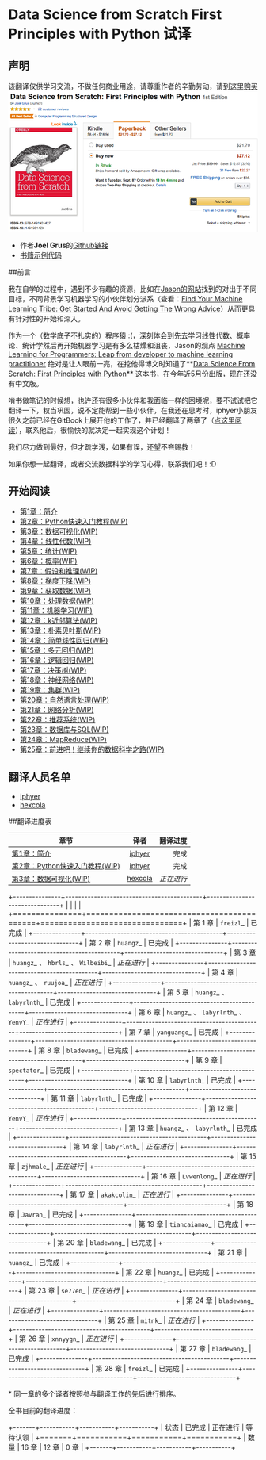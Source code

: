 # Data Science from Scratch First Principles with Python 试译

## 声明
该翻译仅供学习交流，不做任何商业用途，请尊重作者的辛勤劳动，请到这里[购买](http://www.amazon.com/Data-Science-Scratch-Principles-Python/dp/149190142X)
![buy](assets/images/buy.png)

* 作者**Joel Grus**的[Github链接](https://github.com/joelgrus)
* [书籍示例代码](https://github.com/joelgrus/data-science-from-scratch)

##前言

我在自学的过程中，遇到不少有趣的资源，比如在[Jason的网站](http://machinelearningmastery.com/)找到的对出于不同目标，不同背景学习机器学习的小伙伴划分派系（查看：[Find Your Machine Learning Tribe: Get Started And Avoid Getting The Wrong Advice](http://machinelearningmastery.com/machine-learning-tribe/)）从而更具有针对性的开始和深入。

作为一个（数学底子不扎实的）程序猿 :(，深刻体会到先去学习线性代数、概率论、统计学然后再开始机器学习是有多么枯燥和沮丧，Jason的观点 [Machine Learning for Programmers: Leap from developer to machine learning practitioner](http://machinelearningmastery.com/machine-learning-for-programmers/) 绝对是让人眼前一亮，在挖他得博文时知道了**[Data Science From Scratch: First Principles with Python](http://joelgrus.com/2015/04/26/data-science-from-scratch-first-principles-with-python/)** 这本书，在今年近5月份出版，现在还没有中文版。

啃书做笔记的时候想，也许还有很多小伙伴和我面临一样的困境呢，要不试试把它翻译一下，权当巩固，说不定能帮到一些小伙伴，在我还在思考时，iphyer小朋友很久之前已经在GitBook上展开他的工作了，并已经翻译了两章了（[点这里阅读](http://iphyer.gitbooks.io/data-science-from-scratch-with-python/content/index.html)），联系他后，很愉快的就决定一起实现这个计划！

我们尽力做到最好，但才疏学浅，如果有误，还望不吝赐教！

如果你想一起翻译，或者交流数据科学的学习心得，联系我们吧！:D

## 开始阅读
* [第1章：简介](chapters/Chapter_01_Introduction.md)
* [第2章：Python快速入门教程(WIP)](chapters/Chapter_02_A_Crash_Course_in_Python.md)
* [第3章：数据可视化(WIP)](chapters/Chapter_03_Visualizing_Data.md)
* [第4章：线性代数(WIP)](chapters/Chapter_04_Linear_Algebra.md)
* [第5章：统计(WIP)](chapters/Chapter_05_Statistics.md)
* [第6章：概率(WIP)](chapters/Chapter_06_Probability.md)
* [第7章：假设和推理(WIP)](chapters/Chapter_07_Hypothesis_and_Inference.md)
* [第8章：梯度下降(WIP)](chapters/Chapter_08_Gradient_Descent.md)
* [第9章：获取数据(WIP)](chapters/Chapter_09_Getting_Data.md)
* [第10章：处理数据(WIP)](chapters/Chapter_10_Working_with_Data.md)
* [第11章：机器学习(WIP)](chapters/Chapter_11_Machine_Learning.md)
* [第12章：k近邻算法(WIP)](chapters/Chapter_12_k_Nearest_Neighbors.md)
* [第13章：朴素贝叶斯(WIP)](chapters/Chapter_13_Naive_Bayes.md)
* [第14章：简单线性回归(WIP)](chapters/Chapter_14_Simple_Linear_Regression.md)
* [第15章：多元回归(WIP)](chapters/Chapter_15_Multiple_Regression.md)
* [第16章：逻辑回归(WIP)](chapters/Chapter_16_Logistic_Regression.md)
* [第17章：决策树(WIP)](chapters/Chapter_17_Decision_Trees.md)
* [第18章：神经网络(WIP)](chapters/Chapter_18_Neural_Networks.md)
* [第19章：集群(WIP)](chapters/Chapter_19_Clustering.md)
* [第20章：自然语言处理(WIP)](chapters/Chapter_20_Natural_Language_Processing.md)
* [第21章：网络分析(WIP)](chapters/Chapter_21_Network_Analysis.md)
* [第22章：推荐系统(WIP)](chapters/Chapter_22_Recommender_Systems)
* [第23章：数据库与SQL(WIP)](chapters/Chapter_23_Database_and_SQL.md)
* [第24章：MapReduce(WIP)](chapters/Chapter_24_MapReduce.md)
* [第25章：前进吧！继续你的数据科学之路(WIP)](chapters/Chapter_25_Go_Forth_and_Do_Data_Science.md)


## 翻译人员名单
* [iphyer](https://github.com/iphyer)
* [hexcola](https://github.com/hexcola)


##翻译进度表

| 章节        | 译者           | 翻译进度  |
| ------------- |:-------------:| -----:|
| [第1章：简介](chapters/Chapter_01_Introduction.md)      | [iphyer](https://github.com/iphyer) | 完成 |
| [第2章：Python快速入门教程(WIP)](chapters/Chapter_02_A_Crash_Course_in_Python.md)      | [iphyer](https://github.com/iphyer)      |  完成 |
| [第3章：数据可视化(WIP)](chapters/Chapter_03_Visualizing_Data.md) | [hexcola](https://github.com/hexcola)      |   *正在进行*  |


+---------------+-------------------------------------------+-------------------------------+
|       |                                       |                      |
+===============+===========================================+===============================+
| 第 1 章       | `freizl`_                                 | 已完成                        |
+---------------+-------------------------------------------+-------------------------------+
| 第 2 章       | `huangz`_                                 | 已完成                        |
+---------------+-------------------------------------------+-------------------------------+
| 第 3 章       | `huangz`_ 、 `hbrls`_ 、 `Wilbeibi`_      | *正在进行*                    |
+---------------+-------------------------------------------+-------------------------------+
| 第 4 章       | `huangz`_ 、 `ruujoa`_                    | *正在进行*                    |
+---------------+-------------------------------------------+-------------------------------+
| 第 5 章       | `huangz`_ 、 `labyrlnth`_                 | 已完成                        |
+---------------+-------------------------------------------+-------------------------------+
| 第 6 章       | `huangz`_ 、 `labyrlnth`_ 、 `YenvY`_     | *正在进行*                    |
+---------------+-------------------------------------------+-------------------------------+
| 第 7 章       | `yanguango`_                              | 已完成                        |
+---------------+-------------------------------------------+-------------------------------+
| 第 8 章       | `bladewang`_                              | 已完成                        |
+---------------+-------------------------------------------+-------------------------------+
| 第 9 章       | `spectator`_                              | 已完成                        |
+---------------+-------------------------------------------+-------------------------------+
| 第 10 章      | `labyrlnth`_                              | 已完成                        |
+---------------+-------------------------------------------+-------------------------------+
| 第 11 章      | `labyrlnth`_                              | 已完成                        |
+---------------+-------------------------------------------+-------------------------------+
| 第 12 章      | `YenvY`_                                  | *正在进行*                    |
+---------------+-------------------------------------------+-------------------------------+
| 第 13 章      | `huangz`_ 、 `labyrlnth`_                 | 已完成                        |
+---------------+-------------------------------------------+-------------------------------+
| 第 14 章      | `labyrlnth`_                              | *正在进行*                    |
+---------------+-------------------------------------------+-------------------------------+
| 第 15 章      | `zjhmale`_                                | *正在进行*                    |
+---------------+-------------------------------------------+-------------------------------+
| 第 16 章      | `Lvwenlong`_                              | *正在进行*                    |
+---------------+-------------------------------------------+-------------------------------+
| 第 17 章      | `akakcolin`_                              | *正在进行*                    |
+---------------+-------------------------------------------+-------------------------------+
| 第 18 章      | `Javran`_                                 | 已完成                        |
+---------------+-------------------------------------------+-------------------------------+
| 第 19 章      | `tiancaiamao`_                            | 已完成                        |
+---------------+-------------------------------------------+-------------------------------+
| 第 20 章      | `bladewang`_                              | 已完成                        |
+---------------+-------------------------------------------+-------------------------------+
| 第 21 章      | `huangz`_                                 | 已完成                        |
+---------------+-------------------------------------------+-------------------------------+
| 第 22 章      | `huangz`_                                 | 已完成                        |
+---------------+-------------------------------------------+-------------------------------+
| 第 23 章      | `se77en`_                                 | *正在进行*                    |
+---------------+-------------------------------------------+-------------------------------+
| 第 24 章      | `bladewang`_                              | *正在进行*                    |
+---------------+-------------------------------------------+-------------------------------+
| 第 25 章      | `mitnk`_                                  | *正在进行*                    |
+---------------+-------------------------------------------+-------------------------------+
| 第 26 章      | `xnnyygn`_                                | *正在进行*                    |
+---------------+-------------------------------------------+-------------------------------+
| 第 27 章      | `bladewang`_                              | 已完成                        |
+---------------+-------------------------------------------+-------------------------------+
| 第 28 章      | `freizl`_                                 | 已完成                        |
+---------------+-------------------------------------------+-------------------------------+

\* 同一章的多个译者按照参与翻译工作的先后进行排序。

全书目前的翻译进度：

+-------+-----------+-----------+-----------+
| 状态  | 已完成    | 正在进行  | 等待认领  |
+=======+===========+===========+===========+
| 数量  | 16 章     | 12 章     | 0 章      |
+-------+-----------+-----------+-----------+


